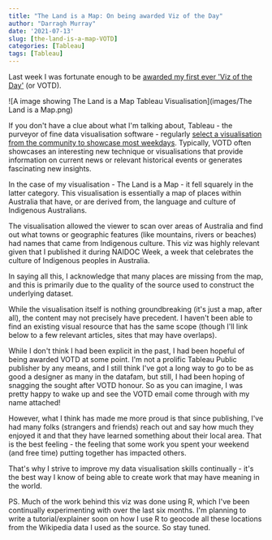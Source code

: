 ```yaml
---
title: "The Land is a Map: On being awarded Viz of the Day"
author: "Darragh Murray"
date: '2021-07-13'
slug: [the-land-is-a-map-VOTD]
categories: [Tableau]
tags: [Tableau]
---
```

Last week I was fortunate enough to be [awarded my first ever 'Viz of the Day'](https://public.tableau.com/en-us/gallery/land-map-place-names-indigenous-australian-origin?tab=viz-of-the-day&type=viz-of-the-day) (or VOTD). 

![A image showing The Land is a Map Tableau Visualisation](images/The Land is a Map.png)

If you don't have a clue about what I'm talking about, Tableau - the purveyor of fine data visualisation software - regularly [select a visualisation from the community to showcase most weekdays](https://public.tableau.com/en-us/gallery/?tab=viz-of-the-day&type=viz-of-the-day). Typically, VOTD often showcases an interesting new technique or visualisations that provide information on current news or relevant historical events or generates fascinating new insights.

In the case of my visualisation - The Land is a Map - it fell squarely in the latter category. This visualisation is essentially a map of places within Australia that have, or are derived from, the language and culture of Indigenous Australians. 

The visualisation allowed the viewer to scan over areas of Australia and find out what towns or geographic features (like mountains, rivers or beaches) had names that came from Indigenous culture. This viz was highly relevant given that I published it during NAIDOC Week, a week that celebrates the culture of Indigenous peoples in Australia. 

In saying all this, I acknowledge that many places are missing from the map, and this is primarily due to the quality of the source used to construct the underlying dataset. 

While the visualisation itself is nothing groundbreaking (it's just a map, after all), the content may not precisely have precedent. I haven't been able to find an existing visual resource that has the same scope (though I'll link below to a few relevant articles, sites that may have overlaps). 

While I don't think I had been explicit in the past, I had been hopeful of being awarded VOTD at some point. I'm not a prolific Tableau Public publisher by any means, and I still think I've got a long way to go to be as good a designer as many in the datafam, but still, I had been hoping of snagging the sought after VOTD honour. So as you can imagine, I was pretty happy to wake up and see the VOTD email come through with my name attached!

However, what I think has made me more proud is that since publishing, I've had many folks (strangers and friends) reach out and say how much they enjoyed it and that they have learned something about their local area. That is the best feeling - the feeling that some work you spent your weekend (and free time) putting together has impacted others. 

That's why I strive to improve my data visualisation skills continually - it's the best way I know of being able to create work that may have meaning in the world. 

PS. Much of the work behind this viz was done using R, which I've been continually experimenting with over the last six months. I'm planning to write a tutorial/explainer soon on how I use R to geocode all these locations from the Wikipedia data I used as the source. So stay tuned.
